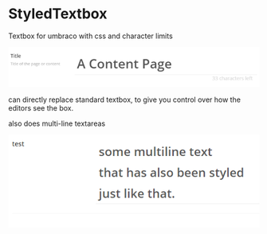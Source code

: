# StyledTextbox
Textbox for umbraco with css and character limits

![Editor](https://github.com/KevinJump/StyledTextbox/raw/master/Screenshots/editor-limits.PNG)

can directly replace standard textbox, to give you control over how the editors see the box.

also does multi-line textareas

![Multiline](https://github.com/KevinJump/StyledTextbox/raw/master/Screenshots/textarea.PNG)
